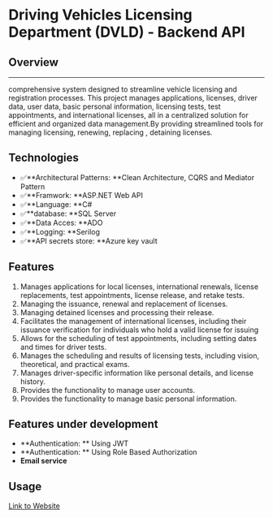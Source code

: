 # Driving Vehicles Licensing Department (DVLD) - Backend API


## Overview
---
  comprehensive system designed to streamline vehicle licensing and registration processes. This project manages applications, licenses, driver data, user data, basic personal information, licensing tests, test appointments, and international licenses, all in a centralized solution for efficient and       organized data management.By providing streamlined tools for managing licensing, renewing, replacing , detaining licenses.

## Technologies
  - ✅**Architectural Patterns: **Clean Architecture, CQRS and Mediator Pattern
  - ✅**Framwork: **ASP.NET Web API
  - ✅**Language: **C#
  - ✅**database: **SQL Server 
  - ✅**Data Acces: **ADO
  - ✅**Logging: **Serilog
  - ✅**API secrets store: **Azure key vault
  
## Features
  1. Manages applications for local licenses, international renewals, license replacements, test appointments, license release, and retake tests.
  2. Managing the issuance, renewal and replacement  of licenses.
  3. Managing detained licenses and processing their release.
  4. Facilitates the management of international licenses, including their issuance verification for individuals who hold a valid license  for issuing 
  5. Allows for the scheduling of test appointments, including setting dates and times for driver tests.
  6. Manages the scheduling and results of licensing tests, including vision, theoretical, and practical exams.
  7. Manages driver-specific information like personal details, and license history.
  8. Provides the functionality to manage user accounts.
  9. Provides the functionality to manage  basic personal information.


## Features under development
  - **Authentication: ** Using JWT
  - **Authentication: ** Using Role Based Authorization
  - **Email service**
  
## Usage
[Link to Website](https://licensemanagment.netlify.app)
